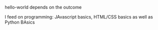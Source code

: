 hello-world
depends on the outcome

I feed on programming: JAvascript basics, HTML/CSS basics as well as Python BAsics
